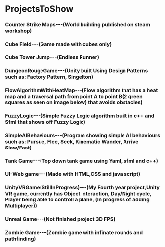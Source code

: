 # ProjectsToShow
### Counter Strike Maps---(World building published on steam workshop)

### Cube Field---(Game made with cubes only)

### Cube Tower Jump---(Endless Runner)

### DungeonRougeGame---(Unity built Using Design Patterns such as: Factory Pattern, Singelton)

### FlowAlgorithmWithHeatMap---(Flow algorithm that has a heat map and a traversal path from point A to point B(2 green squares as seen on image below) that avoids obstacles)

### FuzzyLogic---(Simple Fuzzy Logic algorithm built in c++ and Sfml that shows off Fuzzy Logic)

### SimpleAIBehaviours---(Program showing simple AI behaviours such as: Pursue, Flee, Seek, Kinematic Wander, Arrive Slow/Fast)

### Tank Game---(Top down tank game using Yaml, sfml and c++)

### UI-Web game---(Made with HTML,CSS and java script)

### UnityVRGame(StillInProgress)---(My Fourth year project,Unity VR game, currently has Object interaction, Day/Night cycle, Player being able to controll a plane, (In progress of adding Multiplayer))

### Unreal Game---(Not finished project 3D FPS)

### Zombie Game---(Zombie game with infinate rounds and pathfinding)
